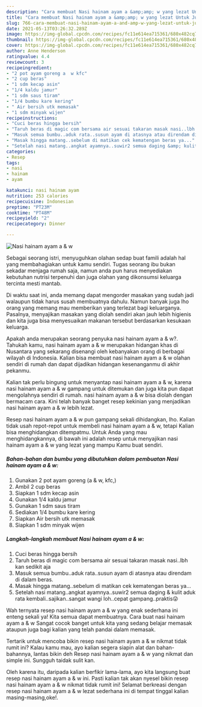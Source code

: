 ```yaml
---
description: "Cara membuat Nasi hainam ayam a &amp;amp; w yang lezat Untuk Jualan"
title: "Cara membuat Nasi hainam ayam a &amp;amp; w yang lezat Untuk Jualan"
slug: 766-cara-membuat-nasi-hainam-ayam-a-and-amp-w-yang-lezat-untuk-jualan
date: 2021-05-13T03:26:32.289Z
image: https://img-global.cpcdn.com/recipes/fc11e614ea715361/680x482cq70/nasi-hainam-ayam-a-w-foto-resep-utama.jpg
thumbnail: https://img-global.cpcdn.com/recipes/fc11e614ea715361/680x482cq70/nasi-hainam-ayam-a-w-foto-resep-utama.jpg
cover: https://img-global.cpcdn.com/recipes/fc11e614ea715361/680x482cq70/nasi-hainam-ayam-a-w-foto-resep-utama.jpg
author: Anne Henderson
ratingvalue: 4.4
reviewcount: 3
recipeingredient:
- "2 pot ayam goreng a  w kfc"
- "2 cup beras"
- "1 sdm kecap asin"
- "1/4 kaldu jamur"
- "1 sdm saus tiram"
- "1/4 bumbu kare kering"
- " Air bersih utk memasak"
- "1 sdm minyak wijen"
recipeinstructions:
- "Cuci beras hingga bersih"
- "Taruh beras di magic com bersama air sesuai takaran masak nasi..lbh kan sedikit aja"
- "Masuk semua bumbu..aduk rata..susun ayam di atasnya atau direndam di dalam beras."
- "Masak hingga matang..sebelum di matikan cek kematengan beras ya..."
- "Setelah nasi matang..angkat ayamnya..suwir2 semua daging &amp; kulit aduk rata kembali..sajikan..sangat wangi loh..cepat gampang..praktis😜"
categories:
- Resep
tags:
- nasi
- hainam
- ayam

katakunci: nasi hainam ayam 
nutrition: 253 calories
recipecuisine: Indonesian
preptime: "PT23M"
cooktime: "PT48M"
recipeyield: "2"
recipecategory: Dinner

---
```



![Nasi hainam ayam a &amp; w](https://img-global.cpcdn.com/recipes/fc11e614ea715361/680x482cq70/nasi-hainam-ayam-a-w-foto-resep-utama.jpg)

Sebagai seorang istri, menyuguhkan olahan sedap buat famili adalah hal yang membahagiakan untuk kamu sendiri. Tugas seorang ibu bukan sekadar menjaga rumah saja, namun anda pun harus menyediakan kebutuhan nutrisi terpenuhi dan juga olahan yang dikonsumsi keluarga tercinta mesti mantab.

Di waktu  saat ini, anda memang dapat mengorder masakan yang sudah jadi walaupun tidak harus susah membuatnya dahulu. Namun banyak juga lho orang yang memang mau memberikan yang terlezat bagi keluarganya. Pasalnya, menyajikan masakan yang diolah sendiri akan jauh lebih higienis dan kita juga bisa menyesuaikan makanan tersebut berdasarkan kesukaan keluarga. 



Apakah anda merupakan seorang penyuka nasi hainam ayam a &amp; w?. Tahukah kamu, nasi hainam ayam a &amp; w merupakan hidangan khas di Nusantara yang sekarang disenangi oleh kebanyakan orang di berbagai wilayah di Indonesia. Kalian bisa membuat nasi hainam ayam a &amp; w olahan sendiri di rumah dan dapat dijadikan hidangan kesenanganmu di akhir pekanmu.

Kalian tak perlu bingung untuk menyantap nasi hainam ayam a &amp; w, karena nasi hainam ayam a &amp; w gampang untuk ditemukan dan juga kita pun dapat mengolahnya sendiri di rumah. nasi hainam ayam a &amp; w bisa diolah dengan bermacam cara. Kini telah banyak banget resep kekinian yang menjadikan nasi hainam ayam a &amp; w lebih lezat.

Resep nasi hainam ayam a &amp; w pun gampang sekali dihidangkan, lho. Kalian tidak usah repot-repot untuk membeli nasi hainam ayam a &amp; w, tetapi Kalian bisa menghidangkan ditempatmu. Untuk Anda yang mau menghidangkannya, di bawah ini adalah resep untuk menyajikan nasi hainam ayam a &amp; w yang lezat yang mampu Kamu buat sendiri.

<!--inarticleads1-->

##### Bahan-bahan dan bumbu yang dibutuhkan dalam pembuatan Nasi hainam ayam a &amp; w:

1. Gunakan 2 pot ayam goreng (a &amp; w, kfc,)
1. Ambil 2 cup beras
1. Siapkan 1 sdm kecap asin
1. Gunakan 1/4 kaldu jamur
1. Gunakan 1 sdm saus tiram
1. Sediakan 1/4 bumbu kare kering
1. Siapkan  Air bersih utk memasak
1. Siapkan 1 sdm minyak wijen




<!--inarticleads2-->

##### Langkah-langkah membuat Nasi hainam ayam a &amp; w:

1. Cuci beras hingga bersih
1. Taruh beras di magic com bersama air sesuai takaran masak nasi..lbh kan sedikit aja
1. Masuk semua bumbu..aduk rata..susun ayam di atasnya atau direndam di dalam beras.
1. Masak hingga matang..sebelum di matikan cek kematengan beras ya...
1. Setelah nasi matang..angkat ayamnya..suwir2 semua daging &amp; kulit aduk rata kembali..sajikan..sangat wangi loh..cepat gampang..praktis😜




Wah ternyata resep nasi hainam ayam a &amp; w yang enak sederhana ini enteng sekali ya! Kita semua dapat membuatnya. Cara buat nasi hainam ayam a &amp; w Sangat cocok banget untuk kita yang sedang belajar memasak ataupun juga bagi kalian yang telah pandai dalam memasak.

Tertarik untuk mencoba bikin resep nasi hainam ayam a &amp; w nikmat tidak rumit ini? Kalau kamu mau, ayo kalian segera siapin alat dan bahan-bahannya, lantas bikin deh Resep nasi hainam ayam a &amp; w yang nikmat dan simple ini. Sungguh taidak sulit kan. 

Oleh karena itu, daripada kalian berfikir lama-lama, ayo kita langsung buat resep nasi hainam ayam a &amp; w ini. Pasti kalian tak akan nyesel bikin resep nasi hainam ayam a &amp; w nikmat tidak rumit ini! Selamat berkreasi dengan resep nasi hainam ayam a &amp; w lezat sederhana ini di tempat tinggal kalian masing-masing,oke!.

